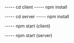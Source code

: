 ----- cd client 
----- npm install

----- cd server
----- npm install


----- npm start  (client)

----- npm start (server)

